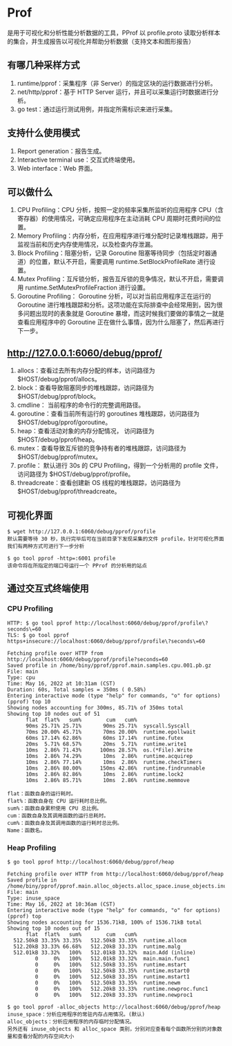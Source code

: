 # Prof 
是用于可视化和分析性能分析数据的工具，PProf 以 profile.proto 读取分析样本的集合，并生成报告以可视化并帮助分析数据（支持文本和图形报告）

## 有哪几种采样方式
1. runtime/pprof：采集程序（非 Server）的指定区块的运行数据进行分析。
2. net/http/pprof：基于 HTTP Server 运行，并且可以采集运行时数据进行分析。
3. go test：通过运行测试用例，并指定所需标识来进行采集。

## 支持什么使用模式
1. Report generation：报告生成。
2. Interactive terminal use：交互式终端使用。
3. Web interface：Web 界面。

## 可以做什么
1. CPU Profiling：CPU 分析，按照一定的频率采集所监听的应用程序 CPU（含寄存器）的使用情况，可确定应用程序在主动消耗 CPU 周期时花费时间的位置。
2. Memory Profiling：内存分析，在应用程序进行堆分配时记录堆栈跟踪，用于监视当前和历史内存使用情况，以及检查内存泄漏。
3. Block Profiling：阻塞分析，记录 Goroutine 阻塞等待同步（包括定时器通道）的位置，默认不开启，需要调用 runtime.SetBlockProfileRate 进行设置。
4. Mutex Profiling：互斥锁分析，报告互斥锁的竞争情况，默认不开启，需要调用 runtime.SetMutexProfileFraction 进行设置。
5. Goroutine Profiling： Goroutine 分析，可以对当前应用程序正在运行的 Goroutine 进行堆栈跟踪和分析。这项功能在实际排查中会经常用到，因为很多问题出现时的表象就是 Goroutine 暴增，而这时候我们要做的事情之一就是查看应用程序中的 Goroutine 正在做什么事情，因为什么阻塞了，然后再进行下一步。

## http://127.0.0.1:6060/debug/pprof/
1. allocs：查看过去所有内存分配的样本，访问路径为 $HOST/debug/pprof/allocs。
2. block：查看导致阻塞同步的堆栈跟踪，访问路径为 $HOST/debug/pprof/block。
3. cmdline： 当前程序的命令行的完整调用路径。
4. goroutine：查看当前所有运行的 goroutines 堆栈跟踪，访问路径为 $HOST/debug/pprof/goroutine。
5. heap：查看活动对象的内存分配情况， 访问路径为 $HOST/debug/pprof/heap。
6. mutex：查看导致互斥锁的竞争持有者的堆栈跟踪，访问路径为 $HOST/debug/pprof/mutex。
7. profile： 默认进行 30s 的 CPU Profiling，得到一个分析用的 profile 文件，访问路径为 $HOST/debug/pprof/profile。
8. threadcreate：查看创建新 OS 线程的堆栈跟踪，访问路径为 $HOST/debug/pprof/threadcreate。


## 可视化界面
```
$ wget http://127.0.0.1:6060/debug/pprof/profile  
默认需要等待 30 秒，执行完毕后可在当前目录下发现采集的文件 profile，针对可视化界面我们有两种方式可进行下一步分析

$ go tool pprof -http=:6001 profile 
该命令将在所指定的端口号运行一个 PProf 的分析用的站点

```

## 通过交互式终端使用
### CPU Profiling
```
HTTP: $ go tool pprof http://localhost:6060/debug/pprof/profile\?seconds\=60
TLS: $ go tool pprof https+insecure://localhost:6060/debug/pprof/profile\?seconds\=60

Fetching profile over HTTP from http://localhost:6060/debug/pprof/profile?seconds=60
Saved profile in /home/biny/pprof/pprof.main.samples.cpu.001.pb.gz
File: main
Type: cpu
Time: May 16, 2022 at 10:31am (CST)
Duration: 60s, Total samples = 350ms ( 0.58%)
Entering interactive mode (type "help" for commands, "o" for options)
(pprof) top 10
Showing nodes accounting for 300ms, 85.71% of 350ms total
Showing top 10 nodes out of 51
      flat  flat%   sum%        cum   cum%
      90ms 25.71% 25.71%       90ms 25.71%  syscall.Syscall
      70ms 20.00% 45.71%       70ms 20.00%  runtime.epollwait
      60ms 17.14% 62.86%       60ms 17.14%  runtime.futex
      20ms  5.71% 68.57%       20ms  5.71%  runtime.write1
      10ms  2.86% 71.43%      100ms 28.57%  os.(*File).Write
      10ms  2.86% 74.29%       10ms  2.86%  runtime.acquirep
      10ms  2.86% 77.14%       10ms  2.86%  runtime.checkTimers
      10ms  2.86% 80.00%      150ms 42.86%  runtime.findrunnable
      10ms  2.86% 82.86%       10ms  2.86%  runtime.lock2
      10ms  2.86% 85.71%       10ms  2.86%  runtime.memmove

flat：函数自身的运行耗时。
flat%：函数自身在 CPU 运行耗时总比例。
sum%：函数自身累积使用 CPU 总比例。
cum：函数自身及其调用函数的运行总耗时。
cum%：函数自身及其调用函数的运行耗时总比例。
Name：函数名。
```
### Heap Profiling
```
$ go tool pprof http://localhost:6060/debug/pprof/heap

Fetching profile over HTTP from http://localhost:6060/debug/pprof/heap
Saved profile in /home/biny/pprof/pprof.main.alloc_objects.alloc_space.inuse_objects.inuse_space.001.pb.gz
File: main
Type: inuse_space
Time: May 16, 2022 at 10:36am (CST)
Entering interactive mode (type "help" for commands, "o" for options)
(pprof) top
Showing nodes accounting for 1536.71kB, 100% of 1536.71kB total
Showing top 10 nodes out of 15
      flat  flat%   sum%        cum   cum%
  512.50kB 33.35% 33.35%   512.50kB 33.35%  runtime.allocm
  512.20kB 33.33% 66.68%   512.20kB 33.33%  runtime.malg
  512.01kB 33.32%   100%   512.01kB 33.32%  main.Add (inline)
         0     0%   100%   512.01kB 33.32%  main.main.func1
         0     0%   100%   512.50kB 33.35%  runtime.mstart
         0     0%   100%   512.50kB 33.35%  runtime.mstart0
         0     0%   100%   512.50kB 33.35%  runtime.mstart1
         0     0%   100%   512.50kB 33.35%  runtime.newm
         0     0%   100%   512.20kB 33.33%  runtime.newproc.func1
         0     0%   100%   512.20kB 33.33%  runtime.newproc1

$ go tool pprof -alloc_objects http://localhost:6060/debug/pprof/heap
inuse_space：分析应用程序的常驻内存占用情况。(默认)
alloc_objects：分析应用程序的内存临时分配情况。
另外还有 inuse_objects 和 alloc_space 类别，分别对应查看每个函数所分别的对象数量和查看分配的内存空间大小
```

